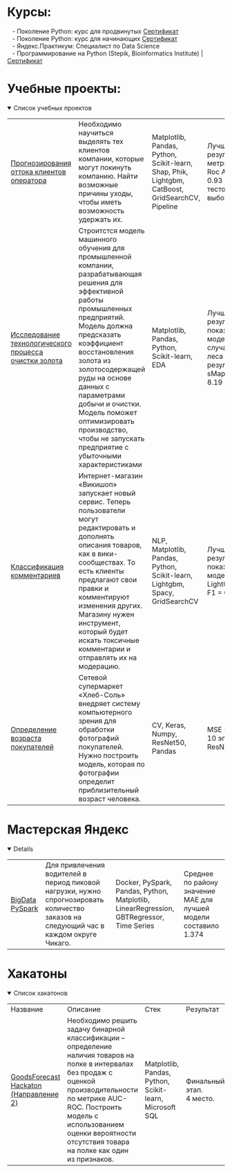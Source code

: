 <!--# Мое резюме:
--
-->
# Курсы:
&nbsp;&nbsp;&nbsp;- Поколение Python: курс для продвинутых <a href='https://stepik.org/cert/2488264'>Сертификат</a><br>
&nbsp;&nbsp;&nbsp;- Поколение Python: курс для начинающих <a href='https://stepik.org/cert/2502128'>Сертификат</a><br>
<a>&nbsp;&nbsp;&nbsp;- Яндекс.Практикум: Специалист по Data Science</a> <br>
&nbsp;&nbsp;&nbsp;- Программирование на Python (Stepik, Bioinformatics Institute) | <a href='https://github.com/mr-lexx/cert/blob/main/stepik-certificate-67-bdb2266.pdf'>Сертификат</a>




# Учебные проекты:
<details open>
  <summary>Список учебных проектов</summary>
<table>
<tr>
  <td><a href='https://github.com/mr-lexx/Yandex_Practicum/tree/main/Outflow_forecasting'>Прогнозирования оттока клиентов оператора</a></td>
  <td>Необходимо научиться выделять тех клиентов компании, которые могут покинуть компанию. Найти возможные причины уходы, чтобы иметь возможность удержать их. </td>
  <td>Matplotlib, Pandas, Python, Scikit-learn, Shap, Phik, Lightgbm, CatBoost, GridSearchCV, Pipeline</td>
  <td>Лучший результат метрики Roc Auc 0.93 на тестовой выборке</td>
</tr>  
<tr>
  <td><a href='https://github.com/mr-lexx/Yandex_Practicum/tree/main/Gold%20recovery%20coefficient'>Исследование технологического процесса очистки золота</a></td>
  <td>Строитстся модель машинного обучения для промышленной компании, разрабатывающая решения для эффективной работы промышленных предприятий. Модель должна предсказать коэффициент восстановления золота из золотосодержащей руды на основе данных с параметрами добычи и очистки. Модель поможет оптимизировать производство, чтобы не запускать предприятие с убыточными характеристиками</td>
  <td>Matplotlib, Pandas, Python, Scikit-learn, EDA</td>
  <td>Лучший результат показала модель случайного леса с результатом<br> sMape = 8.19</td>
</tr>
<tr>
  <td><a href='https://github.com/mr-lexx/Yandex_Practicum/tree/main/Toxic_words'>Классификация комментариев</a></td>
  <td>Интернет-магазин «Викишоп» запускает новый сервис. Теперь пользователи могут редактировать и дополнять описания товаров, как в вики-сообществах. То есть клиенты предлагают свои правки и комментируют изменения других. Магазину нужен инструмент, который будет искать токсичные комментарии и отправлять их на модерацию. </td>
  <td>NLP, Matplotlib, Pandas, Python, Scikit-learn, Lightgbm, Spacy, GridSearchCV</td>
  <td>Лучший результат показала модель LightGBM:<br> F1 =  0.78</td>
</tr>
<tr>
  <td><a href='https://github.com/mr-lexx/Yandex_Practicum/tree/main/Determining_age'>Определение возраста покупателей</a></td>
  <td>Сетевой супермаркет «Хлеб-Соль» внедряет систему компьютерного зрения для обработки фотографий покупателей. Нужно построить модель, которая по фотографии определит приблизительный возраст человека.</td>
  <td>CV, Keras, Numpy, ResNet50, Pandas</td>
  <td>MSE <7 на 10 эпохах в ResNet50</td>
</tr>

</table>
</details>

# Мастерская Яндекс
<details open>
<table>
<tr>
  <td><a href='https://github.com/mr-lexx/New_York_taxi'>BigData PySpark</a></td>
  <td>Для привлечения водителей в период пиковой нагрузки, нужно спрогнозировать количество заказов на следующий час в каждом округе Чикаго.</td>
  <td>Docker, PySpark, Pandas, Python, Matplotlib, LinearRegression, GBTRegressor, Time Series</td>
  <td>Среднее по району значение MAE для лучшей модели составило 1.374</td>
</tr>
</table>
</details>

# Хакатоны
<details open>
  <summary>Список хакатонов</summary>
<table>
<tr><td>Название</td><td>Описание</td><td>Стек</td><td>Результат</td>
  <tr>
  <td><a href='https://github.com/mr-lexx/GoodsForecast-Hackaton-OSA-2'>GoodsForecast Hackaton (Направление 2)</a></td>
  <td>Необходимо решить задачу бинарной классификации – определение наличия товаров на полке в интервалах без продаж с оценкой производительности по метрике AUC-ROC. Построить модель
с использованием оценки вероятности отсутствия товара на полке как один 
из признаков.</td>
  <td>Matplotlib, Pandas, Python, Scikit-learn, Microsoft SQL</td>
  <td>Финальный этап.<br>4 место.</td>
</tr>
</table>
</details>

